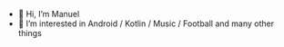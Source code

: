 - 👋 Hi, I’m Manuel
- 👀 I’m interested in Android / Kotlin / Music / Football and many other things

<!---
JmanuelPar/JmanuelPar is a ✨ special ✨ repository because its `README.md` (this file) appears on your GitHub profile.
You can click the Preview link to take a look at your changes.
--->

